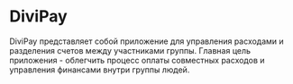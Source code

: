 # DiviPay
DiviPay представляет собой приложение для управления расходами и разделения счетов между участниками группы. Главная цель приложения - облегчить процесс оплаты совместных расходов и управления финансами внутри группы людей.
